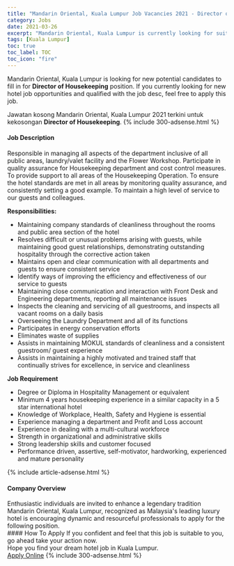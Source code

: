 ```yaml
---
title: "Mandarin Oriental, Kuala Lumpur Job Vacancies 2021 - Director of Housekeeping" 
category: Jobs 
date: 2021-03-26 
excerpt: "Mandarin Oriental, Kuala Lumpur is currently looking for suitable person to fill in the Director of Housekeeping which positioned at Kuala Lumpur" 
tags: [Kuala Lumpur] 
toc: true 
toc_label: TOC 
toc_icon: "fire" 
--- 
```


<p>Mandarin Oriental, Kuala Lumpur is looking for new potential candidates to fill in for <b>Director of Housekeeping</b> position. If you currently looking for new hotel job opportunities and qualified with the job desc, feel free to apply this job.
</p>Jawatan kosong Mandarin Oriental, Kuala Lumpur 2021 terkini untuk kekosongan <b>Director of Housekeeping</b>. 
{% include 300-adsense.html %} 
<div><div><h4>Job Description</h4></div><div><div><span><div><p>Responsible in managing all aspects of the department inclusive of all public areas, laundry/valet facility and the Flower Workshop. Participate in quality assurance for Housekeeping department and cost control measures. To provide support to all areas of the Housekeeping Operation. To ensure the hotel standards are met in all areas by monitoring quality assurance, and consistently setting a good example. To maintain a high level of service to our guests and colleagues.</p><p><strong>Responsibilities:</strong></p><ul><li>Maintaining company standards of cleanliness throughout the rooms and public area section of the hotel</li><li>Resolves difficult or unusual problems arising with guests, while maintaining good guest relationships, demonstrating outstanding hospitality through the corrective action taken</li><li>Maintains open and clear communication with all departments and guests to ensure consistent service</li><li>Identify ways of improving the efficiency and effectiveness of our service to guests&#160;</li><li>Maintaining close communication and interaction with Front Desk and Engineering departments, reporting all maintenance issues</li><li>Inspects the cleaning and servicing of all guestrooms, and inspects all vacant rooms on a daily basis</li><li>Overseeing the Laundry Department and all of its functions</li><li>Participates in energy conservation efforts</li><li>Eliminates waste of supplies</li><li>Assists in maintaining MOKUL standards of cleanliness and a consistent guestroom/ guest experience</li><li>Assists in maintaining a highly motivated and trained staff that continually strives for excellence, in service and cleanliness</li></ul><p><strong>Job Requirement</strong></p><ul><li>Degree or Diploma in Hospitality Management or equivalent</li><li>Minimum 4 years housekeeping experience in a similar capacity in a 5 star international hotel</li><li>Knowledge of Workplace, Health, Safety and Hygiene is essential</li><li>Experience managing a department and Profit and Loss account</li><li>Experience in dealing with a multi-cultural workforce</li><li>Strength in organizational and administrative skills&#160;</li><li>Strong leadership skills and customer focused</li><li>Performance driven, assertive, self-motivator, hardworking, experienced and mature personality</li></ul></div></span></div></div></div> 
{% include article-adsense.html %} 
<div><div><h4>Company Overview</h4></div><div><div><span><div><div>Enthusiastic individuals are invited to enhance a legendary tradition Mandarin Oriental, Kuala Lumpur, recognized as Malaysia's leading luxury hotel is encouraging dynamic and resourceful professionals to apply for the following position.</div></div></span></div></div></div> 
#### How To Apply 
If you confident and feel that this job is suitable to you, go ahead take your action now. <br/> 
Hope you find your dream hotel job in Kuala Lumpur. <br/> 
<a href="https://www.jobstreet.com.my/en/job/director-of-housekeeping-4517723?jobId=jobstreet-my-job-4517723" class="btn btn--info" target="_blank" rel="nofollow noopenner">Apply Online</a> 
{% include 300-adsense.html %} 